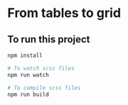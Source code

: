# From tables to grid

## To run this project

```bash
npm install

# To watch scss files
npm run watch

# To compile scss files
npm run build
```
